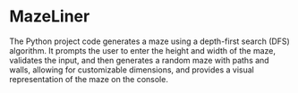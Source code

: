 # MazeLiner
The Python project code generates a maze using a depth-first search (DFS) algorithm.      It prompts the user to enter the height and width of the maze, validates the input, and then      generates a random maze with paths and walls, allowing for customizable dimensions, and provides a visual representation of the maze on the console.
